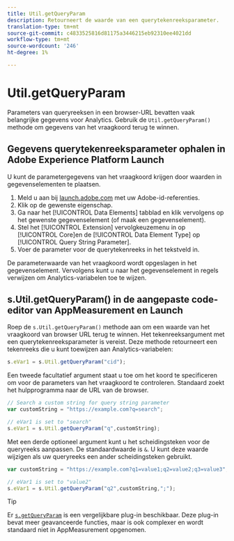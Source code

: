 ```yaml
---
title: Util.getQueryParam
description: Retourneert de waarde van een querytekenreeksparameter.
translation-type: tm+mt
source-git-commit: c4833525816d81175a3446215eb92310ee4021dd
workflow-type: tm+mt
source-wordcount: '246'
ht-degree: 1%

---
```



# Util.getQueryParam

Parameters van queryreeksen in een browser-URL bevatten vaak belangrijke gegevens voor Analytics. Gebruik de `Util.getQueryParam()` methode om gegevens van het vraagkoord terug te winnen.

## Gegevens querytekenreeksparameter ophalen in Adobe Experience Platform Launch

U kunt de parametergegevens van het vraagkoord krijgen door waarden in gegevenselementen te plaatsen.

1. Meld u aan bij [launch.adobe.com](https://launch.adobe.com) met uw Adobe-id-referenties.
2. Klik op de gewenste eigenschap.
3. Ga naar het [!UICONTROL Data Elements] tabblad en klik vervolgens op het gewenste gegevenselement (of maak een gegevenselement).
4. Stel het [!UICONTROL Extension] vervolgkeuzemenu in op [!UICONTROL Core]en de [!UICONTROL Data Element Type] op [!UICONTROL Query String Parameter].
5. Voer de parameter voor de querytekenreeks in het tekstveld in.

De parameterwaarde van het vraagkoord wordt opgeslagen in het gegevenselement. Vervolgens kunt u naar het gegevenselement in regels verwijzen om Analytics-variabelen toe te wijzen.

## s.Util.getQueryParam() in de aangepaste code-editor van AppMeasurement en Launch

Roep de `s.Util.getQueryParam()` methode aan om een waarde van het vraagkoord van browser URL terug te winnen. Het tekenreeksargument met een querytekenreeksparameter is vereist. Deze methode retourneert een tekenreeks die u kunt toewijzen aan Analytics-variabelen:

```js
s.eVar1 = s.Util.getQueryParam("cid");
```

Een tweede facultatief argument staat u toe om het koord te specificeren om voor de parameters van het vraagkoord te controleren. Standaard zoekt het hulpprogramma naar de URL van de browser.

```js
// Search a custom string for query string parameter
var customString = "https://example.com?q=search";

// eVar1 is set to "search"
s.eVar1 = s.Util.getQueryParam("q",customString);
```

Met een derde optioneel argument kunt u het scheidingsteken voor de queryreeks aanpassen. De standaardwaarde is `&`. U kunt deze waarde wijzigen als uw queryreeks een ander scheidingsteken gebruikt.

```js
var customString = "https://example.com?q1=value1;q2=value2;q3=value3";

// eVar1 is set to "value2"
s.eVar1 = s.Util.getQueryParam("q2",customString,";");
```

>[!TIP]
>
>Er [`s.getQueryParam`](../plugins/getqueryparam.md) is een vergelijkbare plug-in beschikbaar. Deze plug-in bevat meer geavanceerde functies, maar is ook complexer en wordt standaard niet in AppMeasurement opgenomen.
